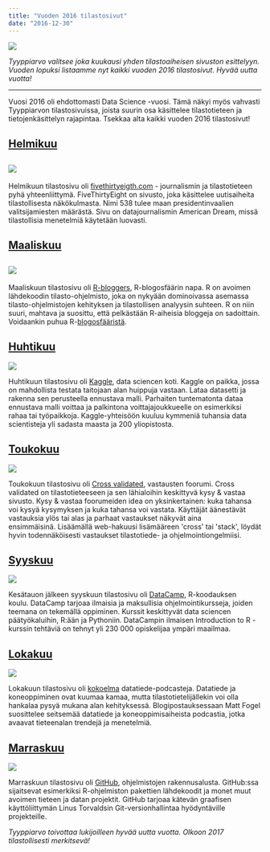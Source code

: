 ```yaml
---
title: "Vuoden 2016 tilastosivut"
date: "2016-12-30"
---
```


![](https://upload.wikimedia.org/wikipedia/commons/thumb/1/1b/R_logo.svg/774px-R_logo.svg.png)

_Tyyppiarvo valitsee joka kuukausi yhden tilastoaiheisen sivuston esittelyyn. Vuoden lopuksi listaamme nyt kaikki vuoden 2016 tilastosivut. Hyvää uutta vuotta!_

* * *

Vuosi 2016 oli ehdottomasti Data Science -vuosi. Tämä näkyi myös vahvasti Tyyppiarvon tilastosivuissa, joista suurin osa käsittelee tilastotieteen ja tietojenkäsittelyn rajapintaa. Tsekkaa alta kaikki vuoden 2016 tilastosivut!

## [Helmikuu](http://tyyppiarvo.com/2016/02/helmikuun-tilastosivu-on-fivethirtyeigth-com/)

## ![](https://s0.wp.com/wp-content/themes/vip/espn-fivethirtyeight/assets/images/fivethirtyeight-logo.png)

Helmikuun tilastosivu oli [fivethirtyeigth.com](http://fivethirtyeight.com/) \- journalismin ja tilastotieteen pyhä yhteenliittymä. FiveThirtyEight on sivusto, joka käsittelee uutisaiheita tilastollisesta näkökulmasta. Nimi 538 tulee maan presidentinvaalien valitsijamiesten määrästä. Sivu on datajournalismin American Dream, missä tilastollisia menetelmiä käytetään luovasti.

## [Maaliskuu](http://tyyppiarvo.com/2016/03/maaliskuun-tilastosivu-on-r-bloggers-r-blogosfaarin-napa/)

## ![](https://upload.wikimedia.org/wikipedia/commons/thumb/1/1b/R_logo.svg/774px-R_logo.svg.png)

Maaliskuun tilastosivu oli [R-bloggers](https://www.r-bloggers.com/), R-blogosfäärin napa. R on avoimen lähdekoodin tilasto-ohjelmisto, joka on nykyään dominoivassa asemassa tilasto-ohjelmistojen kehityksen ja tilastollisen analyysin suhteen. R on niin suuri, mahtava ja suosittu, että pelkästään R-aiheisia bloggeja on sadoittain. Voidaankin puhua R-[blogosfääristä](https://www.youtube.com/watch?v=49X2l1iWDfc).

## [Huhtikuu](http://tyyppiarvo.com/2016/04/kuukauden-tilastosivu-on-kaggle-data-sciencen-koti/)

![](https://upload.wikimedia.org/wikipedia/commons/7/7c/Kaggle_logo.png)

Huhtikuun tilastosivu oli [Kaggle](https://www.kaggle.com/), data sciencen koti. Kaggle on paikka, jossa on mahdollista testata taitojaan alan huippuja vastaan. Lataa datasetti ja rakenna sen perusteella ennustava malli. Parhaiten tuntematonta dataa ennustava malli voittaa ja palkintona voittajajoukkueelle on esimerkiksi rahaa tai työpaikkoja. Kaggle-yhteisöön kuuluu kymmeniä tuhansia data scientisteja yli sadasta maasta ja 200 yliopistosta.

## [Toukokuu](http://tyyppiarvo.com/2016/05/toukokuun-tilastosivu-on-cross-validated-vastausten-foorumi/)

![](http://cdn.sstatic.net/Sites/stats/img/apple-touch-icon@2.png?v=344f57aa10cc&a)

Toukokuun tilastosivu oli [Cross validated](http://stats.stackexchange.com/), vastausten foorumi. Cross validated on tilastotieteeseen ja sen lähialoihin keskittyvä kysy & vastaa sivusto. Kysy & vastaa foorumeiden idea on yksinkertainen: kuka tahansa voi kysyä kysymyksen ja kuka tahansa voi vastata. Käyttäjät äänestävät vastauksia ylös tai alas ja parhaat vastaukset näkyvät aina ensimmäisinä. Lisäämällä web-hakuusi lisämääreen 'cross' tai 'stack', löydät hyvin todennäköisesti vastaukset tilastotiede- ja ohjelmointiongelmiisi.

## [Syyskuu](http://tyyppiarvo.com/2016/09/syyskuun-tilastosivu-on-datacamp-r-koodauksen-koulu/)

![](https://cdn.datacamp.com/main-app/assets/brand/logo_vertical_dark-e4ff3594e221f1491f505f02a7507709.png)

Kesätauon jälkeen syyskuun tilastosivu oli [DataCamp](http://www.datacamp.com/), R-koodauksen koulu. DataCamp tarjoaa ilmaisia ja maksullisia ohjelmointikursseja, joiden teemana on tekemällä oppiminen. Kurssit keskittyvät data sciencen päätyökaluihin, R:ään ja Pythoniin. DataCampin ilmaisen Introduction to R -kurssin tehtäviä on tehnyt yli 230 000 opiskelijaa ympäri maailmaa.

## [Lokakuu](http://tyyppiarvo.com/2016/11/lokakuun-tilastosivu-on-kokoelma-datatiede-podcasteja/)

![](https://cdn-images-1.medium.com/fit/c/100/100/1*HfE9JBcjQuFrrdPNyVq0Mg.jpeg)

Lokakuun tilastosivu oli [kokoelma](https://medium.com/swlh/the-7-best-data-science-and-machine-learning-podcasts-e8f0d5a4a419#.1km09665t) datatiede-podcasteja. Datatiede ja koneoppiminen ovat kuumaa kamaa, mutta tilastotietelijällekin voi olla hankalaa pysyä mukana alan kehityksessä. Blogipostauksessaan Matt Fogel suosittelee seitsemää datatiede ja koneoppimisaiheista podcastia, jotka avaavat tieteenalan trendejä ja menetelmiä.

## [Marraskuu](http://tyyppiarvo.com/2016/11/marraskuun-tilastosivu-on-github-ohjelmistojen-rakennusalusta/)

![](https://assets-cdn.github.com/images/modules/logos_page/Octocat.png)

Marraskuun tilastosivu oli [GitHub](https://github.com/), ohjelmistojen rakennusalusta. GitHub:ssa sijaitsevat esimerkiksi R-ohjelmiston pakettien lähdekoodit ja monet muut avoimen tieteen ja datan projektit. GitHub tarjoaa kätevän graafisen käyttöliittymän Linus Torvaldsin Git-versionhallintaa hyödyntäville projekteille.

_Tyyppiarvo toivottaa lukijoilleen hyvää uutta vuotta. Olkoon 2017 tilastollisesti merkitsevä!_
